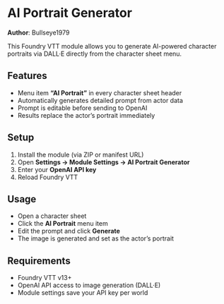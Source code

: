 # AI Portrait Generator

**Author**: Bullseye1979

This Foundry VTT module allows you to generate AI-powered character portraits via DALL·E directly from the character sheet menu.

## Features

- Menu item **“AI Portrait”** in every character sheet header
- Automatically generates detailed prompt from actor data
- Prompt is editable before sending to OpenAI
- Results replace the actor’s portrait immediately

## Setup

1. Install the module (via ZIP or manifest URL)
2. Open **Settings → Module Settings → AI Portrait Generator**
3. Enter your **OpenAI API key**
4. Reload Foundry VTT

## Usage

- Open a character sheet
- Click the **AI Portrait** menu item
- Edit the prompt and click **Generate**
- The image is generated and set as the actor’s portrait

## Requirements

- Foundry VTT v13+  
- OpenAI API access to image generation (DALL·E)
- Module settings save your API key per world
